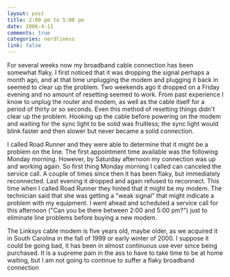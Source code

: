 ```yaml
--- 
layout: post
title: 2:00 pm to 5:00 pm
date: 2006-4-11
comments: true
categories: nerdliness
link: false
---
```

For several weeks now my broadband cable connection has been somewhat flaky. I first noticed that it was dropping the signal perhaps a month ago, and at that time unplugging the modem and plugging it back in seemed to clear up the problem. Two weekends ago it dropped on a Friday evening and no amount of resetting seemed to work. From past experience I know to unplug the router and modem, as well as the cable itself for a period of thirty or so seconds. Even this method of resetting things didn't clear up the problem. Hooking up the cable before powering on the modem and waiting for the sync light to be solid was fruitless; the sync light would blink faster and then slower but never became a solid connection.

I called Road Runner and they were able to determine that it might be a problem on the line. The first appointment time available was the following Monday morning. However, by Saturday afternoon my connection was up and working again. So first thing Monday morning I called can canceled the service call. A couple of times since then it has been flaky, but immediately reconnected. Last evening it dropped and again refused to reconnect. This time when I called Road Runner they hinted that it might be my modem. The technician said that she was getting a "weak signal" that might indicate a problem with my equipment. I went ahead and scheduled a service call for this afternoon ("Can you be there between 2:00 and 5:00 pm?") just to eliminate line problems before buying a new modem.

The Linksys cable modem is five years old, maybe older, as we acquired it in South Carolina in the fall of 1999 or early winter of 2000.  I suppose it could be going bad, it has been in almost continuous use ever since being purchased. It is a supreme pain in the ass to have to take time to be at home waiting, but I am not going to continue to suffer a flaky broadband connection
